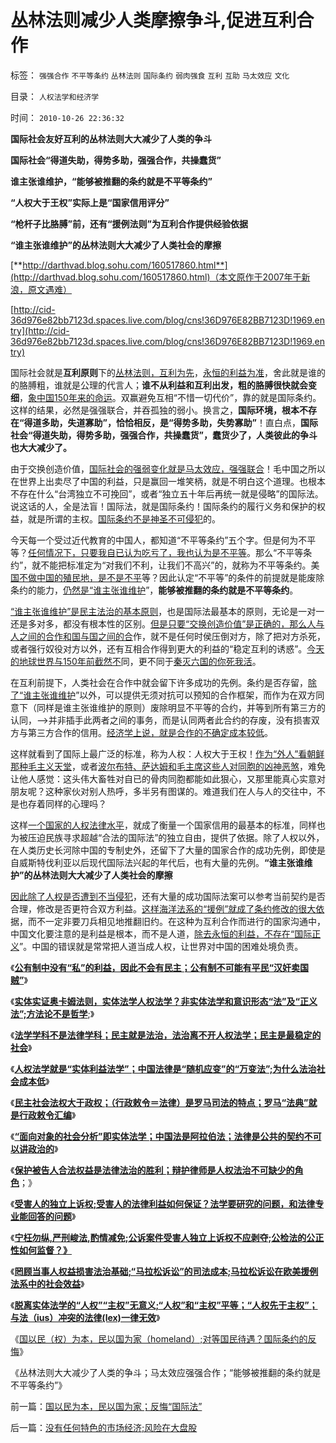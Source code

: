 # 丛林法则减少人类摩擦争斗,促进互利合作

标签： `强强合作` `不平等条约` `丛林法则` `国际条约` `弱肉强食` `互利` `互助` `马太效应` `文化` 

目录： `人权法学和经济学`

时间： `2010-10-26 22:36:32`

**国际社会友好互利的丛林法则大大减少了人类的争斗**

**国际社会“得道失助，得势多助，强强合作，共操蠢货”**

**谁主张谁维护，“能够被推翻的条约就是不平等条约”**

**“人权大于王权”实际上是“国家信用评分”**

**“枪杆子比胳膊”前，还有“援例法则”为互利合作提供经验依据**

**“谁主张谁维护”的丛林法则大大减少了人类社会的摩擦**

[**http://darthvad.blog.sohu.com/160517860.html**](http://darthvad.blog.sohu.com/160517860.html)（本文原作于2007年于新浪，原文遇难）

[http://cid-36d976e82bb7123d.spaces.live.com/blog/cns!36D976E82BB7123D!1969.entry](http://cid-36d976e82bb7123d.spaces.live.com/blog/cns!36D976E82BB7123D!1969.entry)

国际社会就是**互利原则**下的[丛林法则，互利为先](../../../2010/1/15/进化论本质规律就是成本效益定律.md)，[永恒的利益为准](../../../2009/6/15/国际人权社会原则其实是“永恒的利益”.md)，舍此就是谁的的胳膊粗，谁就是公理的代言人；**谁不从利益和互利出发，粗的胳膊很快就会变细**，[象中国150年来的命运](../../../2008/11/24/中国150年来失败根本原因.md)。双赢避免互相“不惜一切代价”，靠的就是国际条约。这样的结果，必然是强强联合，并吞孤独的弱小。换言之，**国际环境，根本不存在“得道多助，失道寡助”，恰恰相反，是“得势多助，失势寡助”**！直白点，**国际社会“得道失助，得势多助，强强合作，共操蠢货”，蠢货少了，人类彼此的争斗也大大减少了。**



由于交换创造价值，[国际社会的强弱变化就是马太效应，强强联合](../../../2009/12/13/“得道多助，失道寡助”.md)！毛中国之所以在世界上出卖尽了中国的利益，只是赢回一堆笑柄，就是不明白这个道理。也根本不存在什么“台湾独立不可挽回”，或者“独立五十年后再统一就是侵略”的国际法。说这话的人，全是法盲！国际法，就是国际条约！国际条约的履行义务和保护的权益，就是所谓的主权。[国际条约不是神圣不可侵犯](../../../2010/7/31/诚信的价值的核心就是契约的成本.md)的。

今天每一个受过近代教育的中国人，都知道“不平等条约”五个字。但是何为不平等？[任何情况下，只要我自已认为吃亏了，我也认为是不平等](../../../2010/1/29/为什么诚信守约是普适价值观的公平标准.md)。那么“不平等条约”，就不能把标准定为“对我们不利，让我们不高兴”的，就称为不平等条约。美[国不做中国的殖民地，是不是不平](../../../2010/7/9/人民币汇率是中国的主权，贸易保护是美国的主权.md)等？因此认定“不平等”的条件的前提就是能废除条约的能力，[仍然是“谁主张谁维护](../../../2010/5/12/法治什么条件下是合理的？是低成本的？.md)”，**能够被推翻的条约就是不平等条约**。

[“谁主张谁维护”是民主法治的基本原则](../../../2009/9/3/谁主张谁维护，妥协是实力平衡的结果.md)，也是国际法最基本的原则，无论是一对一还是多对多，都没有根本性的区别。[但是只要“交换创造价值”是正确的，那么人与人之间的合作和国与国之间的合](../../../2009/6/8/愿世界各国互相理解、和平、合作、共荣.md)作，就不是任何时侯压倒对方，除了把对方杀死，或者强行奴役对方以外，还有互相合作得到更大的利益的“稳定互利的诱惑”。[今天的地球世界与150年前截然不](../../../2009/7/16/今天的国际社会已经与150年前截然不同.md)同，更不同于[秦灭六国的你死我活](../../../2008/9/12/战国与秦灭六国并非今天适用的政治模式.md)。

在互利前提下，人类社会在合作中就会留下许多成功的先例。条约是否存留，[除了“谁主张谁维护](../../../2009/4/7/谁主张谁维护的现代国际法；海洋法的利益声明.md)”以外，可以提供无须对抗可以预知的合作框架，而作为在双方同意下（同样是谁主张谁维护的原则）废除明显不平等的合约，并等到所有第三方的认同，——>并非插手此两者之间的事务，而是认同两者此合约的存废，没有损害双方与第三方合作的信用。[经济学上说，就是合作的不确定成本较低](../../../2009/4/4/“不确定性定律公式”广泛适用于社会经济政治生活.md)。

这样就看到了国际上最广泛的标准，称为人权：人权大于王权！[作为“外人”看朝鲜那种毛主义天堂](../../../2010/1/11/后朝鲜将成为中国苦大仇深的对手.md)，或者[波尔布特、萨达姆和毛主席这些人对同胞的凶神恶煞](http://hi.baidu.com/darthchn/blog/item/d3308c2bb07111315343c1fc.html)，难免让他人感觉：这头伟大畜牲对自已的骨肉同胞都能如此狠心，又那里能真心实意对朋友呢？这种家伙对别人热呼，多半另有图谋的。难道我们在人与人的交往中，不是也存着同样的心理吗？

这样[一个国家的人权法律水平](../../../2010/1/24/人权完整性对国家利益的价值.md)，就成了衡量一个国家信用的最基本的标准，同样也为被压迫民族寻求超越“合法的国际法”的独立自由，提供了依据。除了人权以外，在人类历史长河除中国的专制史外，还留下了大量的国家合作的成功先例，即使是自威斯特伐利亚以后现代国际法兴起的年代后，也有大量的先例。**“谁主张谁维护”的丛林法则大大减少了人类社会的摩擦**

[因此除了人权是否遭到不当侵犯](../../../2009/10/29/人道不是人权；人道主义和低人权社会的关系.md)，还有大量的成功国际法案可以参考当前契约是否合理，修改是否更符合双方利益。[这样海洋法系的“援例”就成了条约修改的很大依](../../../2010/6/10/中国最缺乏文科，“西方（文）科学”.md)据，而不一定非要刀兵相见地推翻旧约。在这种为互利合作而进行的国家沟通中，中国文化要注意的是利益是根本，而不是人道，[除去永恒的利益，不存在“国际正义](http://darthvad.blog.163.com/blog/static/53399470201061493946107/)”。中国的错误就是常常把人道当成人权，让世界对中国的困难处境负责。

《[**公有制中没有“私”的利益，因此不会有民主；公有制不可能有平民“汉奸卖国贼”**](../../../2010/10/25/没有“私”的利益就不会有民主.md)》

《[**实体实证奥卡姆法则，实体法学人权法学？非实体法学和意识形态“法”及“正义法”;方法论不是哲学**](../../../2010/10/22/什么是实体法学？什么是意识形态的正义法？.md);》

《[**法学学科不是法律学科；民主就是法治，法治离不开人权法学；民主是最稳定的社会**](../../../2010/10/23/民主就是法治；法学研究民主.md)》

《[**人权法学就是“实体利益法学”；中国法律是“随机应变”的“万变法”;为什么法治社会成本低**](../../../2010/10/23/法治社会成本低；实体利益法.md)》

《[**民主社会法权大于政权；（行政敕令＝法律）是罗马司法的特点；罗马“法典”就是行政敕令汇编**](../../../2010/10/23/民主社会法权大于政权；罗马“法治”仍未民主.md)》

《[**“面向对象的社会分析”即实体法学；中国法是阿拉伯法；法律是公共的契约不可以讲政治的**](../../../2010/10/24/罗马法是实体法，中国法是阿拉伯法.md)》

《[**保护被告人合法权益是法律法治的胜利；辩护律师是人权法治不可缺少的角色**](../../../2010/10/24/黑律师的贡献“非法无正义”.md)；》

《[**受害人的独立上诉权;受害人的法律利益如何保证？法学要研究的问题，和法律专业能回答的问题**](../../../2010/10/24/方舟子的贡献：受害人的法律利益如何保证？.md)》

《[**宁枉勿纵,严刑峻法,酌情减免;公诉案件受害人独立上诉权不应剥夺;公检法的公正性如何监督？》**](../../../2010/10/25/严刑峻法Vs酌情减免提供的腐败空间.md)

《[**罔顾当事人权益损害法治基础;“马拉松诉讼”的司法成本;马拉松诉讼在欧美援例法系中的社会效益**](http://blog.sina.com.cn/s/blog_5563a64d0100m33v.html)》

《[**脱离实体法学的“人权”“主权”无意义;“人权”和“主权”平等；“人权先于主权”；与法（ius）冲突的法律(lex)一律无效**](../../../2010/10/26/冲突“法（ius）”的法律(lex)一律无效.md)》

《[国以民（权）为本，民以国为家（homeland）;对等国民待遇？国际条约的反悔](../../../2010/10/26/国以民为本，民以国为家；反悔“国际法”.md)》

《丛林法则大大减少了人类的争斗；马太效应强强合作；“能够被推翻的条约就是不平等条约”》



前一篇：[国以民为本，民以国为家；反悔“国际法”](../../../2010/10/26/国以民为本，民以国为家；反悔“国际法”.md)

后一篇：[没有任何特色的市场经济;风险在大盘股](../../../2010/10/27/没有任何特色的市场经济;风险在大盘股.md)
